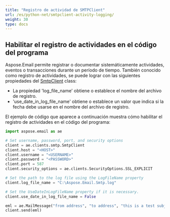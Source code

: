 ```yaml
---
title: "Registro de actividad de SMTPClient"
url: /es/python-net/smtpclient-activity-logging/
weight: 30
type: docs
---
```



## **Habilitar el registro de actividades en el código del programa**

Aspose.Email permite registrar o documentar sistemáticamente actividades, eventos o transacciones durante un período de tiempo. También conocido como registro de actividades, se puede lograr con las siguientes propiedades del [SmtpClient](https://reference.aspose.com/email/python-net/aspose.email.clients.smtp/smtpclient/#smtpclient-class) class:

- La propiedad 'log_file_name' obtiene o establece el nombre del archivo de registro.
- 'use_date_in_log_file_name' obtiene o establece un valor que indica si la fecha debe usarse en el nombre del archivo de registro.

El ejemplo de código que aparece a continuación muestra cómo habilitar el registro de actividades en el código del programa:

```py
import aspose.email as ae

# Set username, password, port, and security options
client = ae.clients.smtp.SmtpClient
client.host = "<HOST>"
client.username = "<USERNAME>"
client.password = "<PASSWORD>"
client.port = 587
client.security_options = ae.clients.SecurityOptions.SSL_EXPLICIT

# Set the path to the log file using the LogFileName property
client.log_file_name = "C:\Aspose.Email.Smtp.log"

# Set the UseDateInLogFileName property if it is necessary.
client.use_date_in_log_file_name = False

eml = ae.MailMessage("from address", "to address", "this is a test subject", "this is a test body")
client.send(eml)
```